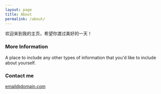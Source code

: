 ```yaml
---
layout: page
title: About
permalink: /about/
---
```

欢迎来到我的主页，希望你渡过美好的一天！

### More Information

A place to include any other types of information that you'd like to include about yourself.

### Contact me

[email@domain.com](mailto:email@domain.com)
